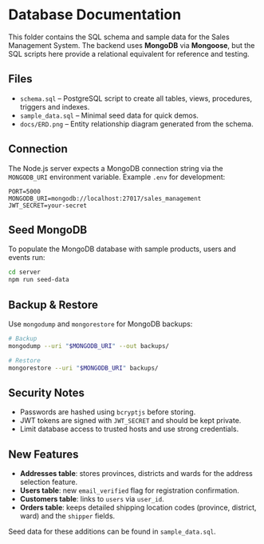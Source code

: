 
# Database Documentation

This folder contains the SQL schema and sample data for the Sales Management System. The backend uses **MongoDB** via **Mongoose**, but the SQL scripts here provide a relational equivalent for reference and testing.

## Files

- `schema.sql` – PostgreSQL script to create all tables, views, procedures, triggers and indexes.
- `sample_data.sql` – Minimal seed data for quick demos.
- `docs/ERD.png` – Entity relationship diagram generated from the schema.

## Connection

The Node.js server expects a MongoDB connection string via the `MONGODB_URI` environment variable. Example `.env` for development:

```env
PORT=5000
MONGODB_URI=mongodb://localhost:27017/sales_management
JWT_SECRET=your-secret
```

## Seed MongoDB

To populate the MongoDB database with sample products, users and events run:

```bash
cd server
npm run seed-data
```

## Backup & Restore

Use `mongodump` and `mongorestore` for MongoDB backups:

```bash
# Backup
mongodump --uri "$MONGODB_URI" --out backups/

# Restore
mongorestore --uri "$MONGODB_URI" backups/
```

## Security Notes

- Passwords are hashed using `bcryptjs` before storing.
- JWT tokens are signed with `JWT_SECRET` and should be kept private.
- Limit database access to trusted hosts and use strong credentials.

## New Features

- **Addresses table**: stores provinces, districts and wards for the address selection feature.
- **Users table**: new `email_verified` flag for registration confirmation.
- **Customers table**: links to `users` via `user_id`.
- **Orders table**: keeps detailed shipping location codes (province, district, ward) and the `shipper` fields.

Seed data for these additions can be found in `sample_data.sql`.
